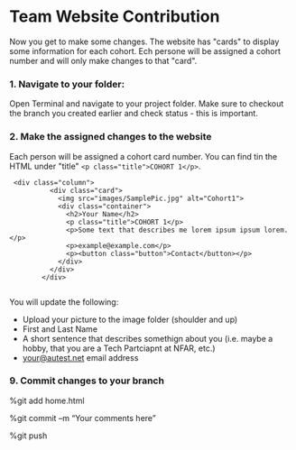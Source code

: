 # Team Website Contribution
Now you get to make some changes. The website has "cards" to display some information for each cohort. Ech persone will be assigned a cohort number and will only make changes to that "card". 

### 1. Navigate to your folder:
Open Terminal and navigate to your project folder. Make sure to checkout the branch you created earlier and check status - this is important. 


### 2. Make the assigned changes to the website
Each person will be assigned a cohort card number. You can find tin the HTML under "title" ```<p class="title">COHORT 1</p>```. 
```
 <div class="column">
          <div class="card">
            <img src="images/SamplePic.jpg" alt="Cohort1">
            <div class="container">
              <h2>Your Name</h2>
              <p class="title">COHORT 1</p>
              <p>Some text that describes me lorem ipsum ipsum lorem.</p>
              <p>example@example.com</p>
              <p><button class="button">Contact</button></p>
            </div>
          </div>
        </div>
        
 ```       
You will update the following: 
- Upload your picture to the image folder (shoulder and up)
- First and Last Name
- A short sentence that describes somethign about you (i.e. maybe a hobby, that you are a Tech Partciapnt at NFAR, etc.)
- your@autest.net email address
 
### 9. Commit changes to your branch

%git add home.html

%git commit –m “Your comments here”

%git push
